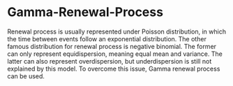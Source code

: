 # Gamma-Renewal-Process
Renewal process is usually represented under Poisson distribution, in which the time between events follow an exponential distribution. The other famous distribution for renewal process is negative binomial. The former can only represent equidispersion, meaning equal mean and variance. The latter can also represent overdispersion, but underdispersion is still not explained by this model. To overcome this issue, Gamma renewal process can be used.
